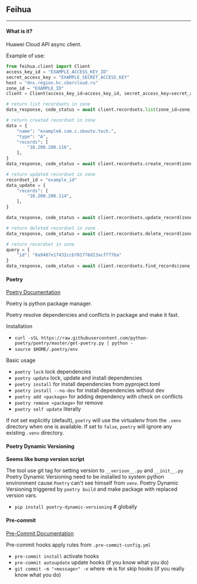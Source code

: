 ## Feihua
___________
#### What is it?
Huawei Cloud API async client. 

Example of use:
```Python
from feihua.client import Client
access_key_id = "EXAMPLE_ACCESS_KEY_ID"
secret_access_key = "EXAMPLE_SECRET_ACCESS_KEY"
host = "dns.region.hc.sbercloud.ru"
zone_id = "EXAMPLE_ID"
client = Client(access_key_id=access_key_id, secret_access_key=secret_access_key, host=host)

# return list recordsets in zone
data_response, code_status = await client.recordsets.list(zone_id=zone_id)

# return created recordset in zone
data = {
    "name": "example6.com.c.sbauto.tech.",
    "type": "A",
    "records": [
        "10.200.200.116",
    ],
}
data_response, code_status = await client.recordsets.create_record(zone_id=zone_id, data=data)

# return updated recordset in zone
recordset_id = "example_id"
data_update = {
    "records": [
        "10.200.200.114",
    ],
}

data_response, code_status = await client.recordsets.update_record(zone_id=zone_id, recordset_id=recordset_id, data=data_update)

# return deleted recordset in zone
data_response, code_status = await client.recordsets.delete_record(zone_id=zone_id, recordset_id=recordset_id)

# return recordset in zone
query = {
    "id": "8a9487e17432ccb701776d23acff776a"
}
data_response, code_status = await client.recordsets.find_records(zone_id=zone_id, query=query)
```

#### Poetry

[Poetry Documentation](https://python-poetry.org/docs/)

Poetry is python package manager.

Poetry resolve dependencies and conflicts in package and make it fast.

Installation

 - `curl -sSL https://raw.githubusercontent.com/python-poetry/poetry/master/get-poetry.py | python -`
 - `source $HOME/.poetry/env`

Basic usage

 - `poetry lock` lock dependencies
 - `poetry update` lock, update and install dependencies
 - `poetry install` for install dependencies from pyproject.toml
 - `poetry install --no-dev` for install dependencies without dev
 - `poetry add <package>` for adding dependency with check on conflicts
 - `poetry remove <package>` for remove
 - `poetry self update` literally
 
If not set explicitly (default), `poetry` will use the virtualenv from the `.venv` directory when one is available. If set to `false`, `poetry` will ignore any existing `.venv` directory.

#### Poetry Dynamic Versioning

__Seems like bump version script__

The tool use git tag for setting version to `__verison__.py` and `__init__.py`
Poetry Dynamic Versioning need to be installed to system python environment cause `Poetry` can't see himself from `venv`.
Poetry Dynamic Versioning triggered by `poetry build` and make package with replaced version vars.

- `pip install poetry-dynamic-versioning` # globally

#### Pre-commit

[Pre-Commit Documentation](https://pre-commit.com/)

Pre-commit hooks apply rules from `.pre-commit-config.yml`

- `pre-commit install` activate hooks
- `pre-commit autoupdate` update hooks (if you know what you do)
- `git commit -m "<message>" -n` where __**-n**__ is for skip hooks (if you really know what you do)

